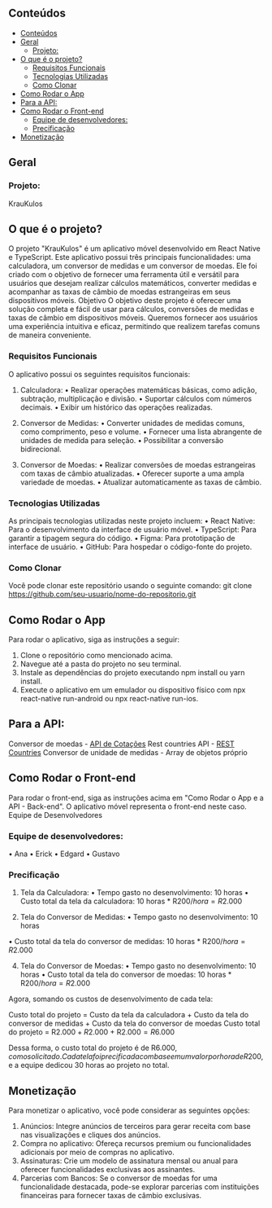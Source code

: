 ## Conteúdos

- [Conteúdos](#conteúdos)
- [Geral](#geral)
  - [Projeto:](#projeto)
- [O que é o projeto?](#o-que-é-o-projeto)
  - [Requisitos Funcionais](#requisitos-funcionais)
  - [Tecnologias Utilizadas](#tecnologias-utilizadas)
  - [Como Clonar](#como-clonar)
- [Como Rodar o App](#como-rodar-o-app)
- [Para a API:](#para-a-api)
- [Como Rodar o Front-end](#como-rodar-o-front-end)
  - [Equipe de desenvolvedores:](#equipe-de-desenvolvedores)
  - [Precificação](#precificação)
- [Monetização](#monetização)

## Geral

### Projeto:
KrauKulos

## O que é o projeto?

O projeto "KrauKulos" é um aplicativo móvel desenvolvido em React Native e TypeScript. Este aplicativo possui três principais funcionalidades: uma calculadora, um conversor de medidas e um conversor de moedas. Ele foi criado com o objetivo de fornecer uma ferramenta útil e versátil para usuários que desejam realizar cálculos matemáticos, converter medidas e acompanhar as taxas de câmbio de moedas estrangeiras em seus dispositivos móveis.
Objetivo
O objetivo deste projeto é oferecer uma solução completa e fácil de usar para cálculos, conversões de medidas e taxas de câmbio em dispositivos móveis. Queremos fornecer aos usuários uma experiência intuitiva e eficaz, permitindo que realizem tarefas comuns de maneira conveniente.

### Requisitos Funcionais
O aplicativo possui os seguintes requisitos funcionais:

1.	Calculadora:
•	Realizar operações matemáticas básicas, como adição, subtração, multiplicação e divisão.
•	Suportar cálculos com números decimais.
•	Exibir um histórico das operações realizadas.

3.	Conversor de Medidas:
•	Converter unidades de medidas comuns, como comprimento, peso e volume.
•	Fornecer uma lista abrangente de unidades de medida para seleção.
•	Possibilitar a conversão bidirecional.

5.	Conversor de Moedas:
•	Realizar conversões de moedas estrangeiras com taxas de câmbio atualizadas.
•	Oferecer suporte a uma ampla variedade de moedas.
•	Atualizar automaticamente as taxas de câmbio.

### Tecnologias Utilizadas
As principais tecnologias utilizadas neste projeto incluem:
•	React Native: Para o desenvolvimento da interface de usuário móvel.
•	TypeScript: Para garantir a tipagem segura do código.
•	Figma: Para prototipação de interface de usuário.
•	GitHub: Para hospedar o código-fonte do projeto.

### Como Clonar
Você pode clonar este repositório usando o seguinte comando:
git clone https://github.com/seu-usuario/nome-do-repositorio.git 

## Como Rodar o App
Para rodar o aplicativo, siga as instruções a seguir:
1.	Clone o repositório como mencionado acima.
2.	Navegue até a pasta do projeto no seu terminal.
3.	Instale as dependências do projeto executando npm install ou yarn install.
4.	Execute o aplicativo em um emulador ou dispositivo físico com npx react-native run-android ou npx react-native run-ios.

## Para a API:
Conversor de moedas - [API de Cotações](https://docs.awesomeapi.com.br/api-de-moedas)
Rest countries API - [REST Countries](https://restcountries.com/)
Conversor de unidade de medidas - Array de objetos próprio

## Como Rodar o Front-end
Para rodar o front-end, siga as instruções acima em "Como Rodar o App e a API - Back-end". O aplicativo móvel representa o front-end neste caso.
Equipe de Desenvolvedores

### Equipe de desenvolvedores:
•	Ana
•	Erick
•	Edgard
•	Gustavo

### Precificação
1. Tela da Calculadora:
•	Tempo gasto no desenvolvimento: 10 horas
•	 Custo total da tela da calculadora: 10 horas * R$200/hora = R$2.000

3. Tela do Conversor de Medidas:
•	Tempo gasto no desenvolvimento: 10 horas

•	Custo total da tela do conversor de medidas: 10 horas * R$200/hora = R$2.000

4. Tela do Conversor de Moedas:
•	Tempo gasto no desenvolvimento: 10 horas
•	Custo total da tela do conversor de moedas: 10 horas * R$200/hora = R$2.000 

Agora, somando os custos de desenvolvimento de cada tela:


Custo total do projeto = Custo da tela da calculadora + Custo da tela do conversor de medidas + Custo da tela do conversor de moedas
Custo total do projeto = R$2.000 + R$2.000 + R$2.000 = R$6.000

Dessa forma, o custo total do projeto é de R$6.000, como solicitado. Cada tela foi precificada com base em um valor por hora de R$200, e a equipe dedicou 30 horas ao projeto no total.

## Monetização

Para monetizar o aplicativo, você pode considerar as seguintes opções:
1.	Anúncios: Integre anúncios de terceiros para gerar receita com base nas visualizações e cliques dos anúncios.
2.	Compra no aplicativo: Ofereça recursos premium ou funcionalidades adicionais por meio de compras no aplicativo.
3.	Assinaturas: Crie um modelo de assinatura mensal ou anual para oferecer funcionalidades exclusivas aos assinantes.
4.	Parcerias com Bancos: Se o conversor de moedas for uma funcionalidade destacada, pode-se explorar parcerias com instituições financeiras para fornecer taxas de câmbio exclusivas.


